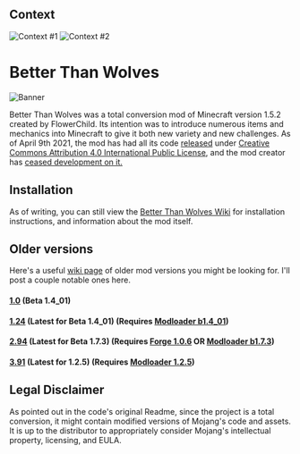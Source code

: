 ## Context
![Context #1](https://github.com/MoleMad/BetterThanWolves/raw/master/docs/img/origins1.PNG)
![Context #2](https://github.com/MoleMad/BetterThanWolves/raw/master/docs/img/origins2.png)

# Better Than Wolves
![Banner](https://github.com/MoleMad/BetterThanWolves/raw/master/docs/img/thumbnail.png)

Better Than Wolves was a total conversion mod of Minecraft version 1.5.2 created by FlowerChild.
Its intention was to introduce numerous items and mechanics into Minecraft to give it both
new variety and new challenges. As of April 9th 2021, the mod has had all its code [released](http://www.sargunster.com/btwforum/viewtopic.php?f=12&t=9863&p=158404)
under [Creative Commons Attribution 4.0 International Public License](https://creativecommons.org/licenses/by/4.0/),
and the mod creator has [ceased development on it.](http://www.sargunster.com/btwforum/viewtopic.php?f=3&t=9864&p=158405)

## Installation
As of writing, you can still view the [Better Than Wolves Wiki](http://www.sargunster.com/btw/index.php?title=Installation)
for installation instructions, and information about the mod itself.

## Older versions
Here's a useful [wiki page](http://sargunster.com/btw/index.php?title=Versions) of older mod versions you might be looking for. I'll post a couple notable ones here.
#### [1.0](https://www.mediafire.com/file/fsolaq1oos11s7y/BTWMod1-0.zip/file) (Beta 1.4_01)
#### [1.24](http://www.mediafire.com/file/pk95icdei38ud1z/BTWMod1-24.zip/file) (Latest for Beta 1.4_01) (Requires [Modloader b1.4_01](https://www.mediafire.com/file/6dg1bcw92s93r9a/ModLoader_B1.4_01.zip/file))
#### [2.94](http://www.mediafire.com/file/jdx0m7nrrarkmy1/BTWMod2-94.zip/file) (Latest for Beta 1.7.3) (Requires [Forge 1.0.6](https://sourceforge.net/projects/minecraftforge/files/1.0.6/) OR [Modloader b1.7.3](https://www.mediafire.com/file/vb5bq3aoitdkgx8/ModLoader_B1.7.3.zip/file))
#### [3.91](https://www.mediafire.com/file/5955vc7ccbkvc13/BTWMod3-91.zip/file) (Latest for 1.2.5) (Requires [Modloader 1.2.5](https://mcarchive.net/mods/modloader?gvsn=1.2.5))


## Legal Disclaimer
As pointed out in the code's original Readme, since the project is a total conversion, it might contain modified versions of
Mojang's code and assets. It is up to the distributor to appropriately consider Mojang's intellectual property, licensing, and EULA.
